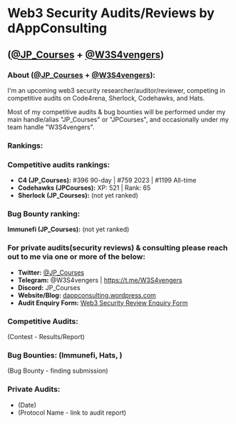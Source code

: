 # Web3 Security Audits/Reviews by dAppConsulting
## **([@JP_Courses](https://twitter.com/JP_Courses) + [@W3S4vengers](https://twitter.com/W3S4vengers))**

### **About ([@JP_Courses](https://twitter.com/JP_Courses) + [@W3S4vengers](https://twitter.com/W3S4vengers)):**

I'm an upcoming web3 security researcher/auditor/reviewer, competing in competitive audits on Code4rena, Sherlock, Codehawks, and Hats.

Most of my competitive audits & bug bounties will be performed under my main handle/alias "JP_Courses" or "JPCourses", and occasionally under my team handle "W3S4vengers".

### Rankings:

### Competitive audits rankings:
- **C4 (JP_Courses):** #396 90-day | #759 2023 | #1199 All-time
- **Codehawks (JPCourses):** XP: 521 | Rank: 65
- **Sherlock (JP_Courses):** (not yet ranked)

### Bug Bounty ranking:
**Immunefi (JP_Courses):** (not yet ranked)

### For private audits(security reviews) & consulting please reach out to me via one or more of the below:
- **Twitter:** [@JP_Courses](https://twitter.com/JP_Courses)
- **Telegram:** @W3S4vengers | https://t.me/W3S4vengers
- **Discord:** JP_Courses
- **Website/Blog:** [dappconsulting.wordpress.com](https://dappconsulting.wordpress.com)
- **Audit Enquiry Form:** [Web3 Security Review Enquiry Form](https://app.deform.cc/form/cac0cfd4-e161-4048-b9fb-84819cc5e158)

### Competitive Audits:
(Contest - Results/Report)

### Bug Bounties: (Immunefi, Hats, )
(Bug Bounty - finding submission)

### Private Audits:
- (Date)
- (Protocol Name - link to audit report)
